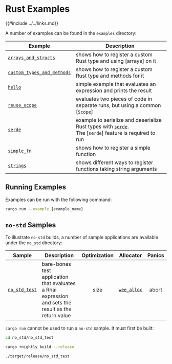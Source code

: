 Rust Examples
============

{{#include ../../links.md}}

A number of examples can be found in the `examples` directory:

| Example                                                                         | Description                                                                                                                                  |
| ------------------------------------------------------------------------------- | -------------------------------------------------------------------------------------------------------------------------------------------- |
| [`arrays_and_structs`]({{repoHome}}/examples/arrays_and_structs.rs)             | shows how to register a custom Rust type and using [arrays] on it                                                                            |
| [`custom_types_and_methods`]({{repoHome}}/examples/custom_types_and_methods.rs) | shows how to register a custom Rust type and methods for it                                                                                  |
| [`hello`]({{repoHome}}/examples/hello.rs)                                       | simple example that evaluates an expression and prints the result                                                                            |
| [`reuse_scope`]({{repoHome}}/examples/reuse_scope.rs)                           | evaluates two pieces of code in separate runs, but using a common [`Scope`]                                                                  |
| [`serde`]({{repoHome}}/examples/serde.rs)                                       | example to serialize and deserialize Rust types with [`serde`](https://crates.io/crates/serde).<br/>The [`serde`] feature is required to run |
| [`simple_fn`]({{repoHome}}/examples/simple_fn.rs)                               | shows how to register a simple function                                                                                                      |
| [`strings`]({{repoHome}}/examples/strings.rs)                                   | shows different ways to register functions taking string arguments                                                                           |


Running Examples
----------------

Examples can be run with the following command:

```bash
cargo run --example {example_name}
```

`no-std` Samples
----------------

To illustrate `no-std` builds, a number of sample applications are available under the `no_std` directory:

| Sample                                           | Description                                                                                          | Optimization |                     Allocator                     | Panics |
| ------------------------------------------------ | ---------------------------------------------------------------------------------------------------- | :----------: | :-----------------------------------------------: | :----: |
| [`no_std_test`]({{repoHome}}/no_std/no_std_test) | bare-bones test application that evaluates a Rhai expression and sets the result as the return value |     size     | [`wee_alloc`](https://crates.io/crates/wee_alloc) | abort  |

`cargo run` cannot be used to run a `no-std` sample.  It must first be built:

```bash
cd no_std/no_std_test

cargo +nightly build --release

./target/release/no_std_test
```
